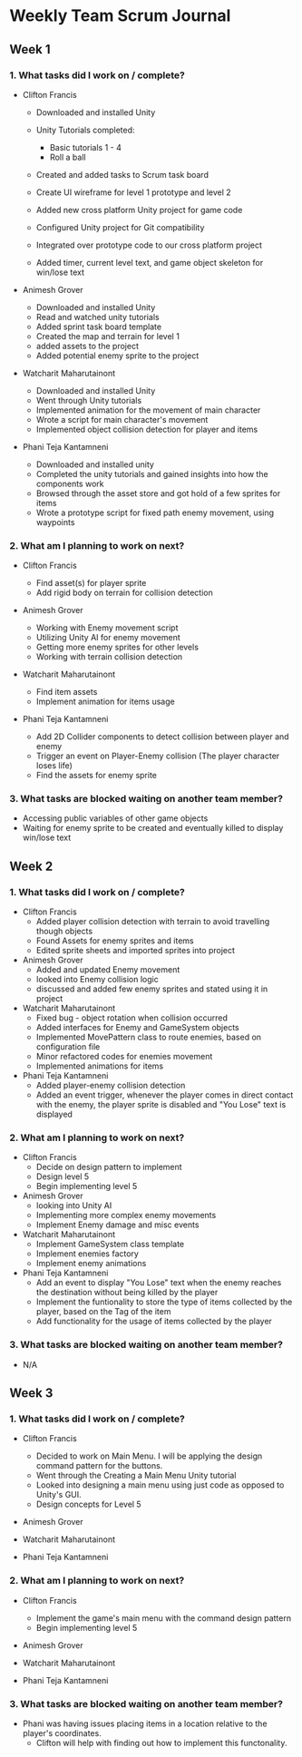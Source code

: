 # Weekly Team Scrum Journal

## Week 1

### 1. What tasks did I work on / complete?
* Clifton Francis
	* Downloaded and installed Unity
	* Unity Tutorials completed:
		- Basic tutorials 1 - 4
		- Roll a ball

	* Created and added tasks to Scrum task board
	* Create UI wireframe for level 1 prototype and level 2
	* Added new cross platform Unity project for game code
	* Configured Unity project for Git compatibility
	* Integrated over prototype code to our cross platform project
	* Added timer, current level text, and game object skeleton for win/lose text

* Animesh Grover
	* Downloaded and installed Unity
	* Read and watched unity tutorials
	* Added sprint task board template
	* Created the map and terrain for level 1
	* added assets to the project
	* Added potential enemy sprite to the project

* Watcharit Maharutainont
	* Downloaded and installed Unity
	* Went through Unity tutorials
	* Implemented animation for the movement of main character
	* Wrote a script for main character's movement
	* Implemented object collision detection for player and items

* Phani Teja Kantamneni
	* Downloaded and installed unity
	* Completed the unity tutorials and gained insights into how the components work
	* Browsed through the asset store and got hold of a few sprites for items
	* Wrote a prototype script for fixed path enemy movement, using waypoints

### 2. What am I planning to work on next?

* Clifton Francis
	* Find asset(s) for player sprite
	* Add rigid body on terrain for collision detection

* Animesh Grover
	* Working with Enemy movement script
	* Utilizing Unity AI for enemy movement
	* Getting more enemy sprites for other levels
	* Working with terrain collision detection

* Watcharit Maharutainont
	* Find item assets
	* Implement animation for items usage

* Phani Teja Kantamneni
	* Add 2D Collider components to detect collision between player and enemy
	* Trigger an event on Player-Enemy collision (The player character loses life)
	* Find the assets for enemy sprite


### 3. What tasks are blocked waiting on another team member?

* Accessing public variables of other game objects
* Waiting for enemy sprite to be created and eventually killed to display win/lose text

## Week 2

### 1. What tasks did I work on / complete?

* Clifton Francis
	* Added player collision detection with terrain to avoid travelling though objects
	* Found Assets for enemy sprites and items
	* Edited sprite sheets and imported sprites into project
* Animesh Grover
	* Added and updated Enemy movement
	* looked into Enemy collision logic
	* discussed and added few enemy sprites and stated using it in project
* Watcharit Maharutainont
	* Fixed bug - object rotation when collision occurred
	* Added interfaces for Enemy and GameSystem objects
	* Implemented MovePattern class to route enemies, based on configuration file
	* Minor refactored codes for enemies movement
	* Implemented animations for items
* Phani Teja Kantamneni
	* Added player-enemy collision detection
	* Added an event trigger, whenever the player comes in direct contact with the enemy, the player sprite is disabled and "You Lose" text is displayed

### 2. What am I planning to work on next?

* Clifton Francis
	* Decide on design pattern to implement
	* Design level 5
	* Begin implementing level 5
* Animesh Grover
	* looking into Unity AI
	* Implementing more complex enemy movements
	* Implement Enemy damage and misc events
* Watcharit Maharutainont
	* Implement GameSystem class template
	* Implement enemies factory
	* Implement enemy animations
* Phani Teja Kantamneni
	* Add an event to display "You Lose" text when the enemy reaches the destination without being killed by the player
	* Implement the funtionality to store the type of items collected by the player, based on the Tag of the item
	* Add functionality for the usage of items collected by the player

### 3. What tasks are blocked waiting on another team member?
* N/A

## Week 3

### 1. What tasks did I work on / complete?

* Clifton Francis
	* Decided to work on Main Menu. I will be applying the design command pattern for the buttons.
	* Went through the Creating a Main Menu Unity tutorial
	* Looked into designing a main menu using just code as opposed to Unity's GUI.
	* Design concepts for Level 5
* Animesh Grover

* Watcharit Maharutainont

* Phani Teja Kantamneni

### 2. What am I planning to work on next?

* Clifton Francis
	* Implement the game's main menu with the command design pattern
	* Begin implementing level 5
* Animesh Grover

* Watcharit Maharutainont

* Phani Teja Kantamneni

### 3. What tasks are blocked waiting on another team member?
* Phani was having issues placing items in a location relative to the player's coordinates.
	* Clifton will help with finding out how to implement this functonality.
